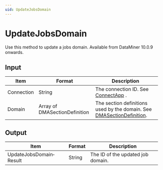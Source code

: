 ```yaml
---
uid: UpdateJobsDomain
---
```


# UpdateJobsDomain

Use this method to update a jobs domain. Available from DataMiner 10.0.9 onwards.

## Input

| Item       | Format                        | Description                                                                                                               |
|------------|-------------------------------|---------------------------------------------------------------------------------------------------------------------------|
| Connection | String                        | The connection ID. See [ConnectApp](xref:ConnectApp) .                                          |
| Domain     | Array of DMASectionDefinition | The section definitions used by the domain. See [DMASectionDefinition](xref:DMASectionDefinition). |

## Output

| Item                    | Format | Description                       |
|-------------------------|--------|-----------------------------------|
| UpdateJobsDomain­Result | String | The ID of the updated job domain. |

